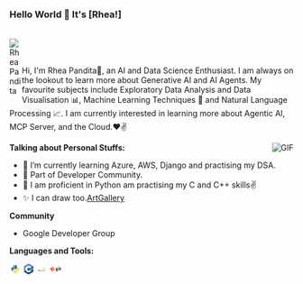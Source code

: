### Hello World 👋 It's [Rhea!]

<br/>
<a href="https://www.linkedin.com/in/rhea-pandita/">
<img align="left" alt="Rhea Pandita" width="22px" src="https://cdn.jsdelivr.net/npm/simple-icons@v3/icons/linkedin.svg" />
</a>
<br />

<br />

Hi, I'm Rhea Pandita🙌, an AI and Data Science Enthusiast. I am always on the lookout to learn more about Generative AI and AI Agents. My favourite subjects include Exploratory Data Analysis and Data Visualisation 📊, Machine Learning Techniques 💾 and Natural Language Processing 📈. I am currently interested in learning more about Agentic AI, MCP Server, and the Cloud.❤✌


<img align="right" alt="GIF" src="https://media.giphy.com/media/USV0ym3bVWQJJmNu3N/giphy.gif" />


**Talking about Personal Stuffs:**

- 🌱 I’m currently learning Azure, AWS, Django and practising my DSA.
- 👯 Part of Developer Community.
- 💬 I am proficient in Python am practising my C and C++ skills✌
- ✨ I can draw too.[ArtGallery](https://www.instagram.com/st.art.gazer/)



**Community**
- Google Developer Group

**Languages and Tools:**


<code><img height="20" src="https://raw.githubusercontent.com/github/explore/80688e429a7d4ef2fca1e82350fe8e3517d3494d/topics/python/python.png"></code>
<code><img height="20" src="https://raw.githubusercontent.com/github/explore/80688e429a7d4ef2fca1e82350fe8e3517d3494d/topics/cpp/cpp.png"></code>
<code><img height="20" src="https://raw.githubusercontent.com/github/explore/80688e429a7d4ef2fca1e82350fe8e3517d3494d/topics/mysql/mysql.png"></code>
<code><img height="20" src="https://raw.githubusercontent.com/github/explore/80688e429a7d4ef2fca1e82350fe8e3517d3494d/topics/git/git.png"></code>

